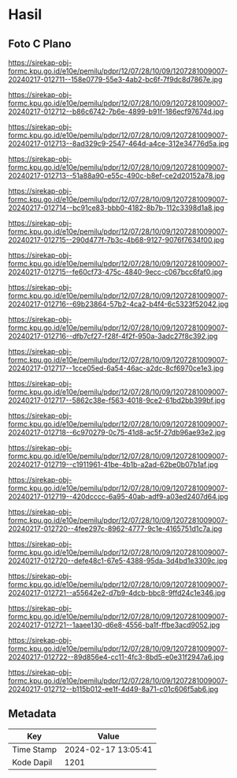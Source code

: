 # Hasil

## Foto C Plano

https://sirekap-obj-formc.kpu.go.id/e10e/pemilu/pdpr/12/07/28/10/09/1207281009007-20240217-012711--158e0779-55e3-4ab2-bc6f-7f9dc8d7867e.jpg

https://sirekap-obj-formc.kpu.go.id/e10e/pemilu/pdpr/12/07/28/10/09/1207281009007-20240217-012712--b86c6742-7b6e-4899-b91f-186ecf97674d.jpg

https://sirekap-obj-formc.kpu.go.id/e10e/pemilu/pdpr/12/07/28/10/09/1207281009007-20240217-012713--8ad329c9-2547-464d-a4ce-312e34776d5a.jpg

https://sirekap-obj-formc.kpu.go.id/e10e/pemilu/pdpr/12/07/28/10/09/1207281009007-20240217-012713--51a88a90-e55c-490c-b8ef-ce2d20152a78.jpg

https://sirekap-obj-formc.kpu.go.id/e10e/pemilu/pdpr/12/07/28/10/09/1207281009007-20240217-012714--bc91ce83-bbb0-4182-8b7b-112c3398d1a8.jpg

https://sirekap-obj-formc.kpu.go.id/e10e/pemilu/pdpr/12/07/28/10/09/1207281009007-20240217-012715--290d477f-7b3c-4b68-9127-9076f7634f00.jpg

https://sirekap-obj-formc.kpu.go.id/e10e/pemilu/pdpr/12/07/28/10/09/1207281009007-20240217-012715--fe60cf73-475c-4840-9ecc-c067bcc6faf0.jpg

https://sirekap-obj-formc.kpu.go.id/e10e/pemilu/pdpr/12/07/28/10/09/1207281009007-20240217-012716--69b23864-57b2-4ca2-b4f4-6c5323f52042.jpg

https://sirekap-obj-formc.kpu.go.id/e10e/pemilu/pdpr/12/07/28/10/09/1207281009007-20240217-012716--dfb7cf27-f28f-4f2f-950a-3adc27f8c392.jpg

https://sirekap-obj-formc.kpu.go.id/e10e/pemilu/pdpr/12/07/28/10/09/1207281009007-20240217-012717--1cce05ed-6a54-46ac-a2dc-8cf6970ce1e3.jpg

https://sirekap-obj-formc.kpu.go.id/e10e/pemilu/pdpr/12/07/28/10/09/1207281009007-20240217-012717--5862c38e-f563-4018-9ce2-61bd2bb399bf.jpg

https://sirekap-obj-formc.kpu.go.id/e10e/pemilu/pdpr/12/07/28/10/09/1207281009007-20240217-012718--6c970279-0c75-41d8-ac5f-27db96ae93e2.jpg

https://sirekap-obj-formc.kpu.go.id/e10e/pemilu/pdpr/12/07/28/10/09/1207281009007-20240217-012719--c1911961-41be-4b1b-a2ad-62be0b07b1af.jpg

https://sirekap-obj-formc.kpu.go.id/e10e/pemilu/pdpr/12/07/28/10/09/1207281009007-20240217-012719--420dcccc-6a95-40ab-adf9-a03ed2407d64.jpg

https://sirekap-obj-formc.kpu.go.id/e10e/pemilu/pdpr/12/07/28/10/09/1207281009007-20240217-012720--4fee297c-8962-4777-9c1e-4165751d1c7a.jpg

https://sirekap-obj-formc.kpu.go.id/e10e/pemilu/pdpr/12/07/28/10/09/1207281009007-20240217-012720--defe48c1-67e5-4388-95da-3d4bd1e3309c.jpg

https://sirekap-obj-formc.kpu.go.id/e10e/pemilu/pdpr/12/07/28/10/09/1207281009007-20240217-012721--a55642e2-d7b9-4dcb-bbc8-9ffd24c1e346.jpg

https://sirekap-obj-formc.kpu.go.id/e10e/pemilu/pdpr/12/07/28/10/09/1207281009007-20240217-012721--1aaee130-d6e8-4556-ba1f-ffbe3acd9052.jpg

https://sirekap-obj-formc.kpu.go.id/e10e/pemilu/pdpr/12/07/28/10/09/1207281009007-20240217-012722--89d856e4-cc11-4fc3-8bd5-e0e31f2947a6.jpg

https://sirekap-obj-formc.kpu.go.id/e10e/pemilu/pdpr/12/07/28/10/09/1207281009007-20240217-012712--b115b012-ee1f-4d49-8a71-c01c606f5ab6.jpg


## Metadata

| Key        | Value               |
| ---------- | ------------------- |
| Time Stamp | 2024-02-17 13:05:41 |
| Kode Dapil | 1201                |



